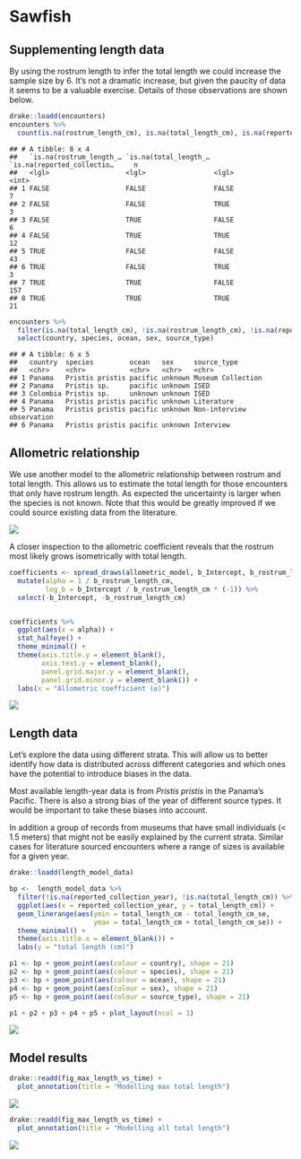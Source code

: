 Sawfish
================

## Supplementing length data

By using the rostrum length to infer the total length we could increase
the sample size by 6. It’s not a dramatic increase, but given the
paucity of data it seems to be a valuable exercise. Details of those
observations are shown below.

``` r
drake::loadd(encounters)
encounters %>%
  count(is.na(rostrum_length_cm), is.na(total_length_cm), is.na(reported_collection_year))
```

    ## # A tibble: 8 x 4
    ##   `is.na(rostrum_length_… `is.na(total_length_… `is.na(reported_collectio…     n
    ##   <lgl>                   <lgl>                 <lgl>                      <int>
    ## 1 FALSE                   FALSE                 FALSE                          7
    ## 2 FALSE                   FALSE                 TRUE                           3
    ## 3 FALSE                   TRUE                  FALSE                          6
    ## 4 FALSE                   TRUE                  TRUE                          12
    ## 5 TRUE                    FALSE                 FALSE                         43
    ## 6 TRUE                    FALSE                 TRUE                           3
    ## 7 TRUE                    TRUE                  FALSE                        157
    ## 8 TRUE                    TRUE                  TRUE                          21

``` r
encounters %>%
  filter(is.na(total_length_cm), !is.na(rostrum_length_cm), !is.na(reported_collection_year)) %>%
  select(country, species, ocean, sex, source_type)
```

    ## # A tibble: 6 x 5
    ##   country  species         ocean   sex     source_type              
    ##   <chr>    <chr>           <chr>   <chr>   <chr>                    
    ## 1 Panama   Pristis pristis pacific unknown Museum Collection        
    ## 2 Panama   Pristis sp.     pacific unknown ISED                     
    ## 3 Colombia Pristis sp.     unknown unknown ISED                     
    ## 4 Panama   Pristis pristis pacific unknown Literature               
    ## 5 Panama   Pristis pristis pacific unknown Non-interview observation
    ## 6 Panama   Pristis pristis pacific unknown Interview

## Allometric relationship

We use another model to the allometric relationship between rostrum and
total length. This allows us to estimate the total length for those
encounters that only have rostrum length. As expected the uncertainty is
larger when the species is not known. Note that this would be greatly
improved if we could source existing data from the literature.

![](data-exploration_files/figure-gfm/pressure-1.png)<!-- -->

A closer inspection to the allometric coefficient reveals that the
rostrum most likely grows isometrically with total length.

``` r
coefficients <- spread_draws(allometric_model, b_Intercept, b_rostrum_length_cm) %>%
  mutate(alpha = 1 / b_rostrum_length_cm, 
         log_b = b_Intercept / b_rostrum_length_cm * (-1)) %>%
  select(-b_Intercept, -b_rostrum_length_cm) 


coefficients %>%
  ggplot(aes(x = alpha)) +
  stat_halfeye() +
  theme_minimal() + 
  theme(axis.title.y = element_blank(), 
        axis.text.y = element_blank(), 
        panel.grid.major.y = element_blank(), 
        panel.grid.minor.y = element_blank()) + 
  labs(x = "Allometric coefficient (⍺)")
```

![](data-exploration_files/figure-gfm/unnamed-chunk-2-1.png)<!-- -->

## Length data

Let’s explore the data using different strata. This will allow us to
better identify how data is distributed across different categories and
which ones have the potential to introduce biases in the data.

Most available length-year data is from *Pristis pristis* in the
Panama’s Pacific. There is also a strong bias of the year of different
source types. It would be important to take these biases into account.

In addition a group of records from museums that have small individuals
(\< 1.5 meters) that might not be easily explained by the current
strata. Similar cases for literature sourced encounters where a range of
sizes is available for a given year.

``` r
drake::loadd(length_model_data)

bp <-  length_model_data %>%
  filter(!is.na(reported_collection_year), !is.na(total_length_cm)) %>%
  ggplot(aes(x = reported_collection_year, y = total_length_cm)) +
  geom_linerange(aes(ymin = total_length_cm - total_length_cm_se, 
                     ymax = total_length_cm + total_length_cm_se)) +
  theme_minimal() +
  theme(axis.title.x = element_blank()) +
  labs(y = "total length (cm)")

p1 <- bp + geom_point(aes(colour = country), shape = 21) 
p2 <- bp + geom_point(aes(colour = species), shape = 21)
p3 <- bp + geom_point(aes(colour = ocean), shape = 21)
p4 <- bp + geom_point(aes(colour = sex), shape = 21)
p5 <- bp + geom_point(aes(colour = source_type), shape = 21)

p1 + p2 + p3 + p4 + p5 + plot_layout(ncol = 1)
```

![](data-exploration_files/figure-gfm/unnamed-chunk-3-1.png)<!-- -->

## Model results

``` r
drake::readd(fig_max_length_vs_time) +
  plot_annotation(title = "Modelling max total length")
```

![](data-exploration_files/figure-gfm/unnamed-chunk-4-1.png)<!-- -->

``` r
drake::readd(fig_max_length_vs_time) +
  plot_annotation(title = "Modelling all total length")
```

![](data-exploration_files/figure-gfm/unnamed-chunk-4-2.png)<!-- -->
